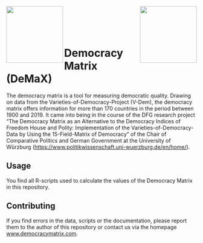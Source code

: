 
<img align="left" width="150" height="150" src="https://www.demokratiematrix.de/typo3conf/ext/democracy_matrix_site/Resources/Public/Images/logo-uni-wuerzburg.svg">
<img align="right" width="150" height="150" src="https://www.demokratiematrix.de/typo3conf/ext/democracy_matrix_site/Resources/Public/Images/logo.svg">

<br/>
<br/>
<br/>
<br/>

# Democracy Matrix (DeMaX)

The democracy matrix is a tool for measuring democratic quality. Drawing on data from the Varieties-of-Democracy-Project (V-Dem), the democracy matrix offers information for more than 170 countries in the period between 1900 and 2019. It came into being in the course of the DFG research project “The Democracy Matrix as an Alternative to the Democracy Indices of Freedom House and Polity: Implementation of the Varieties-of-Democracy-Data by Using the 15-Field-Matrix of Democracy” of the Chair of Comparative Politics and German Government at the University of Würzburg (https://www.politikwissenschaft.uni-wuerzburg.de/en/home/).

## Usage

You find all R-scripts used to calculate the values of the Democracy Matrix in this repository. 

## Contributing

If you find errors in the data, scripts or the documentation, please report them to the author of this repository or contact us via the homepage www.democracymatrix.com.
